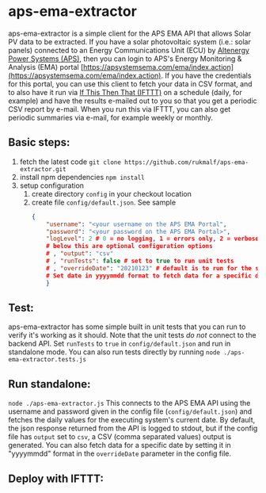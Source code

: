 # aps-ema-extractor
aps-ema-extractor is a simple client for the APS EMA API that allows Solar PV data to be extracted.
If you have a solar photovoltaic system (i.e.: solar panels) connected to an Energy Communications Unit (ECU) by [Altenergy Power Systems (APS)](https://apsystems.com/), then you can login to APS's Energy Monitoring & Analysis (EMA) portal [https://apsystemsema.com/ema/index.action](https://apsystemsema.com/ema/index.action). If you have the credentials for this portal, you can use this client to fetch your data in CSV format, and to also have it run via [If This Then That (IFTTT)](https://ifttt.com/) on a schedule (daily, for example) and have the results e-mailed out to you so that you get a periodic CSV report by e-mail. When you run this via IFTTT, you can also get periodic summaries via e-mail, for example weekly or monthly.

## Basic steps:
1. fetch the latest code
    `git clone https://github.com/rukmalf/aps-ema-extractor.git`
2. install npm dependencies
    `npm install`
3. setup configuration
    1. create directory `config` in your checkout location
    2. create file `config/default.json`. See sample
        ```json
        {
            "username": "<your username on the APS EMA Portal",
            "password": "<your password on the APS EMA Portal>",
            "logLevel": 2 # 0 = no logging, 1 = errors only, 2 = verbose logging
            # below this are optional configuration options
            # , "output": "csv"
            # , "runTests": false # set to true to run unit tests
            # , "overrideDate": "20210123" # default is to run for the system date.
            # Set date in yyyymmdd format to fetch data for a specific date.
            }
        ```
## Test:
aps-ema-extractor has some simple built in unit tests that you can run to verify it's working as it should. Note that the unit tests *do not* connect to the backend API.
Set `runTests` to `true` in `config/default.json` and run in standalone mode.
You can also run tests directly by running
`node ./aps-ema-extractor.tests.js`

## Run standalone:
`node ./aps-ema-extractor.js`
This connects to the APS EMA API using the username and password given in the config file (`config/default.json`) and fetches the daily values for the executing system's current date. By default, the json response returned from the API is logged to stdout, but if the config file has `output` set to `csv`, a CSV (comma separated values) output is generated.
You can also fetch data for a specific date by setting it in "yyyymmdd" format in the `overrideDate` parameter in the config file.

## Deploy with IFTTT:
